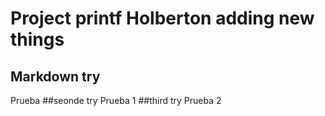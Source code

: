 # Project printf Holberton adding new things

## Markdown try
Prueba
##seonde try
Prueba 1
##third try
Prueba 2
